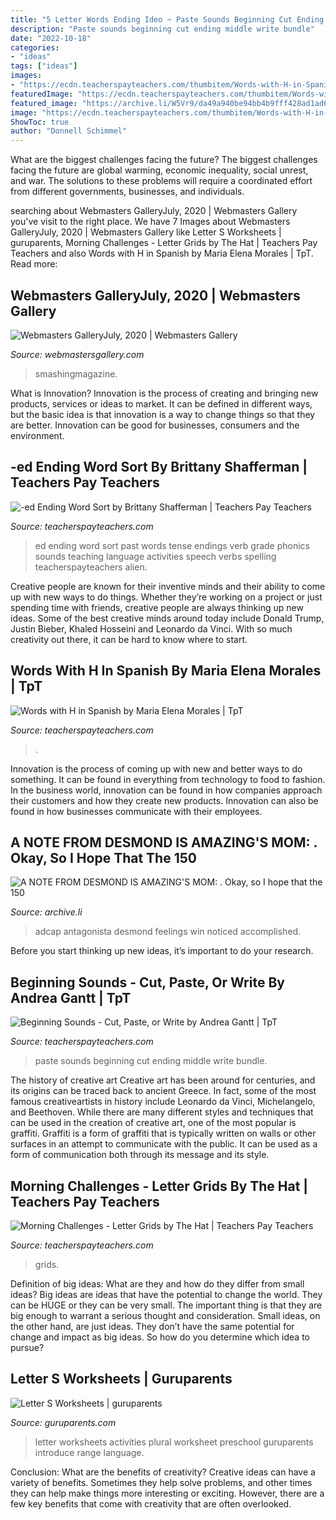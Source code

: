 ```yaml
---
title: "5 Letter Words Ending Ideo ~ Paste Sounds Beginning Cut Ending Middle Write Bundle"
description: "Paste sounds beginning cut ending middle write bundle"
date: "2022-10-18"
categories:
- "ideas"
tags: ["ideas"]
images:
- "https://ecdn.teacherspayteachers.com/thumbitem/Words-with-H-in-Spanish-1756669-1500873680/original-1756669-3.jpg"
featuredImage: "https://ecdn.teacherspayteachers.com/thumbitem/Words-with-H-in-Spanish-1756669-1500873680/original-1756669-3.jpg"
featured_image: "https://archive.li/W5Vr9/da49a940be94bb4b9fff428ad1ad63d982daa7eb/scr.png"
image: "https://ecdn.teacherspayteachers.com/thumbitem/Words-with-H-in-Spanish-1756669-1500873680/original-1756669-3.jpg"
ShowToc: true
author: "Donnell Schimmel"
---
```



What are the biggest challenges facing the future?
The biggest challenges facing the future are global warming, economic inequality, social unrest, and war. The solutions to these problems will require a coordinated effort from different governments, businesses, and individuals.

	

		
searching about Webmasters GalleryJuly, 2020 | Webmasters Gallery you've visit to the right place. We have 7 Images about Webmasters GalleryJuly, 2020 | Webmasters Gallery like Letter S Worksheets | guruparents, Morning Challenges - Letter Grids by The Hat | Teachers Pay Teachers and also Words with H in Spanish by Maria Elena Morales | TpT. Read more:
		
    
## Webmasters GalleryJuly, 2020 | Webmasters Gallery

<img loading=lazy src="http://files.smashingmagazine.com/wallpapers/aug-18/coffee-break-time/nocal/aug-18-coffee-break-time-nocal-1366x768.png" onerror="this.onerror=null;this.src='https://tse1.mm.bing.net/th?id=OIP.I3WVGZ0nzLzF0dd8fPRjhgHaEK&amp;pid=15.1';" alt="Webmasters GalleryJuly, 2020 | Webmasters Gallery">

_Source: webmastersgallery.com_

>smashingmagazine. 

	

What is Innovation?
Innovation is the process of creating and bringing new products, services or ideas to market. It can be defined in different ways, but the basic idea is that innovation is a way to change things so that they are better. Innovation can be good for businesses, consumers and the environment.

    
## -ed Ending Word Sort By Brittany Shafferman | Teachers Pay Teachers

<img loading=lazy src="https://ecdn.teacherspayteachers.com/thumbitem/-ed-Ending-Word-Sort-1345704629/original-132468-1.jpg" onerror="this.onerror=null;this.src='https://tse3.mm.bing.net/th?id=OIP.dO3PY9n_MpzcczlwLYRV7QAAAA&amp;pid=15.1';" alt="-ed Ending Word Sort by Brittany Shafferman | Teachers Pay Teachers">

_Source: teacherspayteachers.com_

>ed ending word sort past words tense endings verb grade phonics sounds teaching language activities speech verbs spelling teacherspayteachers alien. 

	

Creative people are known for their inventive minds and their ability to come up with new ways to do things. Whether they’re working on a project or just spending time with friends, creative people are always thinking up new ideas. Some of the best creative minds around today include Donald Trump, Justin Bieber, Khaled Hosseini and Leonardo da Vinci. With so much creativity out there, it can be hard to know where to start.

    
## Words With H In Spanish By Maria Elena Morales | TpT

<img loading=lazy src="https://ecdn.teacherspayteachers.com/thumbitem/Words-with-H-in-Spanish-1756669-1500873680/original-1756669-3.jpg" onerror="this.onerror=null;this.src='https://tse3.mm.bing.net/th?id=OIP.ORQCernoEW-0HNbrHV_knAAAAA&amp;pid=15.1';" alt="Words with H in Spanish by Maria Elena Morales | TpT">

_Source: teacherspayteachers.com_

>. 

	

Innovation is the process of coming up with new and better ways to do something. It can be found in everything from technology to food to fashion. In the business world, innovation can be found in how companies approach their customers and how they create new products. Innovation can also be found in how businesses communicate with their employees.

    
## A NOTE FROM DESMOND IS AMAZING&#039;S MOM: . Okay, So I Hope That The 150

<img loading=lazy src="https://archive.li/W5Vr9/da49a940be94bb4b9fff428ad1ad63d982daa7eb/scr.png" onerror="this.onerror=null;this.src='https://tse1.mm.bing.net/th?id=OIP.ajfPTqMfJl-kDjhBucOxEAHaFj&amp;pid=15.1';" alt="A NOTE FROM DESMOND IS AMAZING&#039;S MOM: . Okay, so I hope that the 150">

_Source: archive.li_

>adcap antagonista desmond feelings win noticed accomplished. 

	

Before you start thinking up new ideas, it’s important to do your research.

    
## Beginning Sounds - Cut, Paste, Or Write By Andrea Gantt | TpT

<img loading=lazy src="https://ecdn.teacherspayteachers.com/thumbitem/Beginning-Sounds-Cut-Paste-or-Write-3322870-1503324885/original-3322870-3.jpg" onerror="this.onerror=null;this.src='https://tse2.mm.bing.net/th?id=OIP.iV-DWCQqZOPUKsV0gk7neAAAAA&amp;pid=15.1';" alt="Beginning Sounds - Cut, Paste, or Write by Andrea Gantt | TpT">

_Source: teacherspayteachers.com_

>paste sounds beginning cut ending middle write bundle. 

	

The history of creative art
Creative art has been around for centuries, and its origins can be traced back to ancient Greece. In fact, some of the most famous creativeartists in history include Leonardo da Vinci, Michelangelo, and Beethoven. While there are many different styles and techniques that can be used in the creation of creative art, one of the most popular is graffiti. Graffiti is a form of graffiti that is typically written on walls or other surfaces in an attempt to communicate with the public. It can be used as a form of communication both through its message and its style.

    
## Morning Challenges - Letter Grids By The Hat | Teachers Pay Teachers

<img loading=lazy src="https://ecdn.teacherspayteachers.com/thumbitem/Morning-Challenges-Letter-Grids-4008019-1558946494/original-4008019-4.jpg" onerror="this.onerror=null;this.src='https://tse3.mm.bing.net/th?id=OIP.ZpJ5XrMIGgoAjdGnkj1YsAAAAA&amp;pid=15.1';" alt="Morning Challenges - Letter Grids by The Hat | Teachers Pay Teachers">

_Source: teacherspayteachers.com_

>grids. 

	

Definition of big ideas: What are they and how do they differ from small ideas?
Big ideas are ideas that have the potential to change the world. They can be HUGE or they can be very small. The important thing is that they are big enough to warrant a serious thought and consideration. Small ideas, on the other hand, are just ideas. They don’t have the same potential for change and impact as big ideas. So how do you determine which idea to pursue?

    
## Letter S Worksheets | Guruparents

<img loading=lazy src="http://www.guruparents.com/image-files/preschool-letter-worksheet-s-plural.png" onerror="this.onerror=null;this.src='https://tse3.mm.bing.net/th?id=OIP.vpqJDXvmpXbt4ilhcxnP0QHaKe&amp;pid=15.1';" alt="Letter S Worksheets | guruparents">

_Source: guruparents.com_

>letter worksheets activities plural worksheet preschool guruparents introduce range language. 

	

Conclusion: What are the benefits of creativity?
Creative ideas can have a variety of benefits. Sometimes they help solve problems, and other times they can help make things more interesting or exciting. However, there are a few key benefits that come with creativity that are often overlooked.

